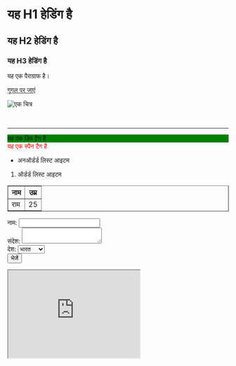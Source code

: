 <!DOCTYPE html>
<html>
<head>
  <title>HTML टैग उदाहरण</title> <!-- (3) -->
  <meta charset="UTF-8"> <!-- (30) -->
  <link rel="stylesheet" href="styles.css"> <!-- (29) -->
</head>
<body> <!-- (4) -->

  <h1>यह H1 हेडिंग है</h1> <!-- (5) -->
  <h2>यह H2 हेडिंग है</h2>
  <h3>यह H3 हेडिंग है</h3>

  <p>यह एक पैराग्राफ है।</p> <!-- (6) -->

  <a href="https://www.google.com">गूगल पर जाएं</a> <!-- (7) -->

  <img src="image.jpg" alt="एक चित्र"> <!-- (8) -->

  <br> <!-- (9) -->
  <hr> <!-- (10) -->

  <div style="background-color: green;">यह एक डिव टैग है</div> <!-- (11) -->
  <span style="color: red;">यह एक स्पैन टैग है</span> <!-- (12) -->

  <ul> <!-- (13) -->
    <li>अनऑर्डर्ड लिस्ट आइटम</li> <!-- (15) -->
  </ul>

  <ol> <!-- (14) -->
    <li>ऑर्डर्ड लिस्ट आइटम</li>
  </ol>

  <table border="1"> <!-- (16) -->
    <tr> <!-- (17) -->
      <th>नाम</th> <!-- (19) -->
      <th>उम्र</th>
    </tr>
    <tr>
      <td>राम</td> <!-- (18) -->
      <td>25</td>
    </tr>
  </table>

  <form action="/submit"> <!-- (20) -->
    <label for="name">नाम:</label> <!-- (24) -->
    <input type="text" id="name" name="name"> <!-- (21) -->
    <br>
    <label for="message">संदेश:</label>
    <textarea id="message" name="message"></textarea> <!-- (22) -->
    <br>
    <label for="country">देश:</label>
    <select id="country" name="country"> <!-- (25) -->
      <option value="india">भारत</option> <!-- (26) -->
      <option value="usa">अमेरिका</option>
    </select>
    <br>
    <button type="submit">भेजें</button> <!-- (23) -->
  </form>

  <iframe src="https://example.com" width="300" height="200"></iframe> <!-- (27) -->

  <script> <!-- (28) -->
    console.log("Hello World!");
  </script>




</body>
</html>
